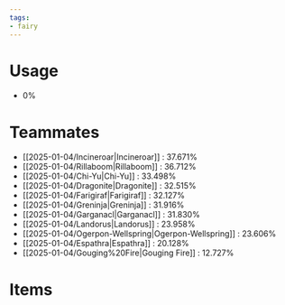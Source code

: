 ```yaml
---
tags:
- fairy
---
```

# Usage
- 0%
# Teammates
- [[2025-01-04/Incineroar|Incineroar]] : 37.671%
- [[2025-01-04/Rillaboom|Rillaboom]] : 36.712%
- [[2025-01-04/Chi-Yu|Chi-Yu]] : 33.498%
- [[2025-01-04/Dragonite|Dragonite]] : 32.515%
- [[2025-01-04/Farigiraf|Farigiraf]] : 32.127%
- [[2025-01-04/Greninja|Greninja]] : 31.916%
- [[2025-01-04/Garganacl|Garganacl]] : 31.830%
- [[2025-01-04/Landorus|Landorus]] : 23.958%
- [[2025-01-04/Ogerpon-Wellspring|Ogerpon-Wellspring]] : 23.606%
- [[2025-01-04/Espathra|Espathra]] : 20.128%
- [[2025-01-04/Gouging%20Fire|Gouging Fire]] : 12.727%
# Items
